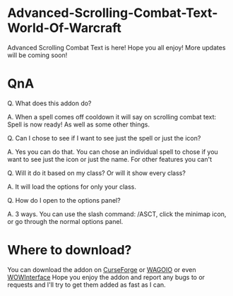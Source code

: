 # Advanced-Scrolling-Combat-Text-World-Of-Warcraft
Advanced Scrolling Combat Text is here!
Hope you all enjoy! More updates will be coming soon!
# QnA
Q. What does this addon do?

A. When a spell comes off cooldown it will say on scrolling combat text: Spell is now ready! As well as some other things.

Q. Can I chose to see if I want to see just the spell or just the icon?

A. Yes you can do that. You can chose an individual spell to chose if you want to see just the icon or just the name. For other features you can't

Q. Will it do it based on my class? Or will it show every class?

A. It will load the options for only your class.

Q. How do I open to the options panel?

A. 3 ways. You can use the slash command: /ASCT, click the minimap icon, or go through the normal options panel.
# Where to download?
You can download the addon on [CurseForge](https://www.curseforge.com/wow/addons/advanced-scrolling-combat-text) or [WAGOIO](https://addons.wago.io/addons/advanced-scrolling-combat-text) or even [WOWInterface](https://www.wowinterface.com/downloads/info26362-ScrollingAbilityText.html#info)
Hope you enjoy the addon and report any bugs to or requests and I'll try to get them added as fast as I can.
